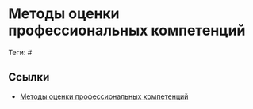 # Методы оценки профессиональных компетенций

Теги: #

## Ссылки

* [Методы оценки профессиональных компетенций](https://www.youtube.com/watch?v=xwH0X7MJkSo)

